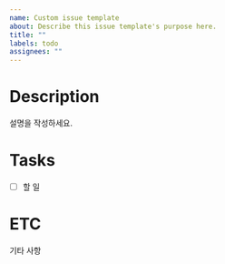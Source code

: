 ```yaml
---
name: Custom issue template
about: Describe this issue template's purpose here.
title: ""
labels: todo
assignees: ""
---
```


# Description

설명을 작성하세요.

# Tasks

- [ ] 할 일

# ETC

기타 사항
